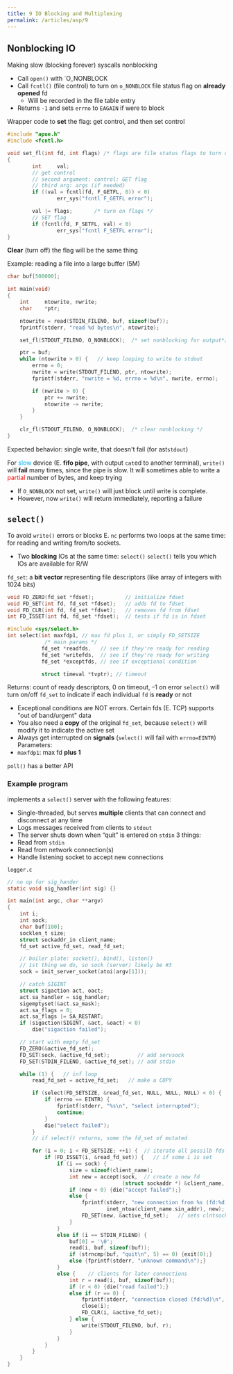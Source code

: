 ```yaml
---
title: 9 IO Blocking and Multiplexing
permalink: /articles/asp/9
---
```

## Nonblocking IO
Making slow (blocking forever) syscalls nonblocking
- Call `open()` with `O_NONBLOCK
- Call `fcntl()` (file control) to turn on `o_NONBLOCK` file status flag on **already opened** fd
	- Will be recorded in the file table entry
- Returns `-1` and sets `errno` to `EAGAIN` if were to block

Wrapper code to **set** the flag: get control, and then set control
```c
#include "apue.h"
#include <fcntl.h>

void set_fl(int fd, int flags) /* flags are file status flags to turn on */
{
        int		val;
        // get control
		// second argument: control: GET flag
		// third arg: args (if needed)
        if ((val = fcntl(fd, F_GETFL, 0)) < 0)
                err_sys("fcntl F_GETFL error");

        val |= flags;		/* turn on flags */
		// SET flag
        if (fcntl(fd, F_SETFL, val) < 0)
                err_sys("fcntl F_SETFL error");
}
```

**Clear** (turn off) the flag will be the same thing

Example: reading a file into a large buffer (5M)
```c
char buf[500000];

int main(void)
{
    int     ntowrite, nwrite;
    char    *ptr;

    ntowrite = read(STDIN_FILENO, buf, sizeof(buf));
    fprintf(stderr, "read %d bytes\n", ntowrite);

    set_fl(STDOUT_FILENO, O_NONBLOCK);  /* set nonblocking for output*/

    ptr = buf;
    while (ntowrite > 0) {   // keep looping to write to stdout
        errno = 0;
        nwrite = write(STDOUT_FILENO, ptr, ntowrite);
        fprintf(stderr, "nwrite = %d, errno = %d\n", nwrite, errno);

        if (nwrite > 0) {
            ptr += nwrite;
            ntowrite -= nwrite;
        }
    }

    clr_fl(STDOUT_FILENO, O_NONBLOCK);  /* clear nonblocking */
}
```
Expected behavior: single write, that doesn't fail (for ast`stdout`)

For <span style="color:rgb(0, 176, 240)">slow</span> device (E. **fifo pipe**, with output `cat`ed to another terminal), `write()` will **fail** many times, since the pipe is slow. It will sometimes able to write a <span style="color:rgb(255, 0, 0)">partial</span> number of bytes, and keep trying
- If `O_NONBLOCK` not set, `write()` will just block until write is complete. 
- However, now `write()` will return immediately, reporting a failure

## `select()`
To avoid `write()` errors or blocks
E. `nc` performs two loops at the same time: for reading and writing from/to sockets.
- Two **blocking** IOs at the same time: `select()`
`select()` tells you which IOs are available for R/W

`fd_set`: a **bit vector** representing file descriptors (like array of integers with 1024 bits)
```c
void FD_ZERO(fd_set *fdset);          // initialize fdset
void FD_SET(int fd, fd_set *fdset);   // adds fd to fdset
void FD_CLR(int fd, fd_set *fdset);   // removes fd from fdset
int FD_ISSET(int fd, fd_set *fdset);  // tests if fd is in fdset
```

```c
#include <sys/select.h>
int select(int maxfdp1, // max fd plus 1, or simply FD_SETSIZE
			/* main params */
           fd_set *readfds,   // see if they're ready for reading
           fd_set *writefds,  // see if they're ready for writing
           fd_set *exceptfds, // see if exceptional condition

           struct timeval *tvptr); // timeout
```
Returns: count of ready descriptors, 0 on timeout, –1 on error
`select()` will turn on/off `fd_set` to indicate if each individual `fd` is **ready** or not
- Exceptional conditions are NOT errors. Certain fds (E. TCP) supports "out of band/urgent" data
- You also need a **copy** of the original `fd_set`, because `select()` will modify it to indicate the active set
- Always get interrupted on **signals** (`select()` will fail with `errno=EINTR`)
Parameters: 
- `maxfdp1`: max fd **plus 1**

`poll()` has a better API

### Example program
implements a `select()` server with the following features:
- Single-threaded, but serves **multiple** clients that can connect and disconnect at any time
- Logs messages received from clients to `stdout`
- The server shuts down when “quit” is entered on `stdin`
3 things:
- Read from `stdin`
- Read from network connection(s)
- Handle listening socket to accept new  connections

`logger.c`
```c
// no op for sig_hander
static void sig_handler(int sig) {}

int main(int argc, char **argv)
{
    int i;
    int sock;
    char buf[100];
    socklen_t size;
    struct sockaddr_in client_name;
    fd_set active_fd_set, read_fd_set;

	// boiler plate: socket(), bind(), listen()
	// 1st thing we do, so sock (server) likely be #3
    sock = init_server_socket(atoi(argv[1]));  

    // catch SIGINT
    struct sigaction act, oact;
    act.sa_handler = sig_handler;
    sigemptyset(&act.sa_mask);
    act.sa_flags = 0;
    act.sa_flags |= SA_RESTART;
    if (sigaction(SIGINT, &act, &oact) < 0)
        die("sigaction failed");

	// start with empty fd_set
    FD_ZERO(&active_fd_set);
    FD_SET(sock, &active_fd_set);         // add servsock
    FD_SET(STDIN_FILENO, &active_fd_set); // add stdin

    while (1) {   // inf loop
        read_fd_set = active_fd_set;   // make a COPY

        if (select(FD_SETSIZE, &read_fd_set, NULL, NULL, NULL) < 0) {
            if (errno == EINTR) {
                fprintf(stderr, "%s\n", "select interrupted");
                continue;
            }
            die("select failed");
        }
        // if select() returns, some the fd_set of mutated

        for (i = 0; i < FD_SETSIZE; ++i) {  // iterate all possilb fds
            if (FD_ISSET(i, &read_fd_set)) {   // if some i is set
                if (i == sock) {
                    size = sizeof(client_name);
                    int new = accept(sock,  // create a new fd
                                     (struct sockaddr *) &client_name, &size);
                    if (new < 0) {die("accept failed");} 
                    else {
                        fprintf(stderr, "new connection from %s (fd:%d)\n",
                                inet_ntoa(client_name.sin_addr), new);
                        FD_SET(new, &active_fd_set);   // sets clntsock to new fd
                    }
                }
                else if (i == STDIN_FILENO) {
                    buf[0] = '\0';
                    read(i, buf, sizeof(buf));
                    if (strncmp(buf, "quit\n", 5) == 0) {exit(0);} 
                    else {fprintf(stderr, "unknown command\n");}
                }
                else {    // clients for later connections
                    int r = read(i, buf, sizeof(buf));
                    if (r < 0) {die("read failed");} 
                    else if (r == 0) {
                        fprintf(stderr, "connection closed (fd:%d)\n", i);
                        close(i);
                        FD_CLR(i, &active_fd_set);
                    } else {
                        write(STDOUT_FILENO, buf, r);
                    }
                }
            }
        }
    }
}
```